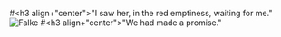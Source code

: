 #<h3 align+"center">"I saw her, in the red emptiness, waiting for me."
![Falke](https://github.com/user-attachments/assets/fb90d53c-1b6d-477f-a33d-cc74bb55fe5c)
#<h3 align+"center">"We had made a promise." 

